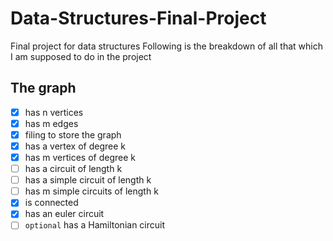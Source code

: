 # Data-Structures-Final-Project
Final project for data structures
Following is the breakdown of all that which I am supposed to do in the project
## The graph
- [x] has n vertices
- [x] has m edges
- [x] filing to store the graph
- [x] has a vertex of degree k
- [x] has m vertices of degree k
- [ ] has a circuit of length k
- [ ] has a simple circuit of length k
- [ ] has m simple circuits of length k
- [x] is connected
- [x] has an euler circuit
- [ ] `optional` has a Hamiltonian circuit
